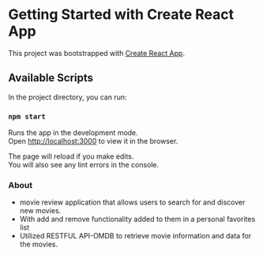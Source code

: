 # Getting Started with Create React App

This project was bootstrapped with [Create React App](https://github.com/facebook/create-react-app).

## Available Scripts

In the project directory, you can run:

### `npm start`

Runs the app in the development mode.\
Open [http://localhost:3000](http://localhost:3000) to view it in the browser.

The page will reload if you make edits.\
You will also see any lint errors in the console.

### About 
- movie review application that allows users to search for and discover new movies.
- With add and remove functionality added to them in a personal favorites list
- Utilized RESTFUL API-OMDB to retrieve movie information and data for the movies.
